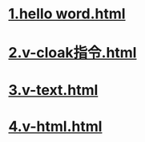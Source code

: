 # [1.hello word.html](https://411426414.github.io/Vue/1.hello%20word.html)

# [2.v-cloak指令.html](https://411426414.github.io/Vue/2.v-cloak%E6%8C%87%E4%BB%A4.html)

# [3.v-text.html](https://411426414.github.io/Vue/3.v-text.html)

# [4.v-html.html](https://411426414.github.io/Vue/4.v-html.html)